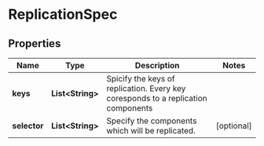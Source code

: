 

# ReplicationSpec


## Properties

| Name | Type | Description | Notes |
|------------ | ------------- | ------------- | -------------|
|**keys** | **List&lt;String&gt;** | Spicify the keys of replication. Every key coresponds to a replication components |  |
|**selector** | **List&lt;String&gt;** | Specify the components which will be replicated. |  [optional] |



